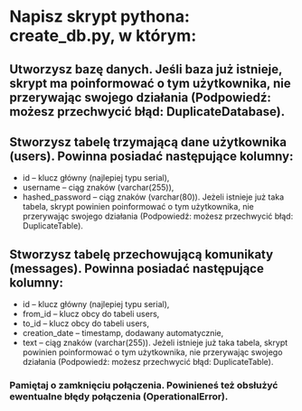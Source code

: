 # Napisz skrypt pythona: create_db.py, w którym:

## Utworzysz bazę danych. Jeśli baza już istnieje, skrypt ma poinformować o tym użytkownika, nie przerywając swojego działania (Podpowiedź: możesz przechwycić błąd: DuplicateDatabase).

## Stworzysz tabelę trzymającą dane użytkownika (users). Powinna posiadać następujące kolumny:

* id – klucz główny (najlepiej typu serial),
* username – ciąg znaków (varchar(255)),
* hashed_password – ciąg znaków (varchar(80)). Jeżeli istnieje już taka tabela, skrypt powinien poinformować o tym użytkownika, nie przerywając swojego działania (Podpowiedź: możesz przechwycić błąd: DuplicateTable).

## Stworzysz tabelę przechowującą komunikaty (messages). Powinna posiadać następujące kolumny:

* id – klucz główny (najlepiej typu serial),
* from_id – klucz obcy do tabeli users,
* to_id – klucz obcy do tabeli users,
* creation_date – timestamp, dodawany automatycznie,
* text – ciąg znaków (varchar(255)). Jeżeli istnieje już taka tabela, skrypt powinien poinformować o tym użytkownika, nie przerywając swojego działania (Podpowiedź: możesz przechwycić błąd: DuplicateTable).

### Pamiętaj o zamknięciu połączenia. Powinieneś też obsłużyć ewentualne błędy połączenia (OperationalError).